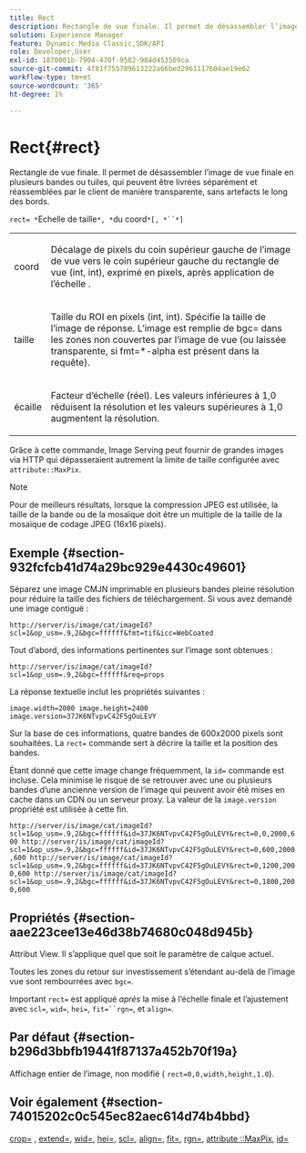 ```yaml
---
title: Rect
description: Rectangle de vue finale. Il permet de désassembler l’image de vue finale en plusieurs bandes ou tuiles, qui peuvent être livrées séparément et réassemblées par le client de manière transparente, sans artefacts le long des bords.
solution: Experience Manager
feature: Dynamic Media Classic,SDK/API
role: Developer,User
exl-id: 1870001b-7904-470f-9582-984d453509ca
source-git-commit: 4f81f755789613222a66bed2961117604ae19e62
workflow-type: tm+mt
source-wordcount: '365'
ht-degree: 1%

---
```


# Rect{#rect}

Rectangle de vue finale. Il permet de désassembler l’image de vue finale en plusieurs bandes ou tuiles, qui peuvent être livrées séparément et réassemblées par le client de manière transparente, sans artefacts le long des bords.

`rect= *`Echelle de taille`*, *`du coord`*[, *``*]`

<table id="simpletable_69D112F85FA24EFCA727B398DC8ED699"> 
 <tr class="strow"> 
  <td class="stentry"> <p><span class="varname"> coord</span> </p> </td> 
  <td class="stentry"> <p>Décalage de pixels du coin supérieur gauche de l’image de vue vers le coin supérieur gauche du rectangle de vue (int, int), exprimé en pixels, après <span class="varname"> application de l’échelle</span> . </p></td> 
 </tr> 
 <tr class="strow"> 
  <td class="stentry"> <p><span class="varname"> taille</span> </p></td> 
  <td class="stentry"> <p>Taille du ROI en pixels (int, int). Spécifie la taille de l’image de réponse. L’image est remplie de <span class="codeph"> bgc=</span> dans les zones non couvertes par l’image de vue (ou laissée transparente, si <span class="codeph"> fmt=*-alpha</span> est présent dans la requête). </p></td> 
 </tr> 
 <tr class="strow"> 
  <td class="stentry"> <p><span class="varname"> écaille</span> </p></td> 
  <td class="stentry"> <p>Facteur d’échelle (réel). Les valeurs inférieures à 1,0 réduisent la résolution et les valeurs supérieures à 1,0 augmentent la résolution. </p></td> 
 </tr> 
</table>

Grâce à cette commande, Image Serving peut fournir de grandes images via HTTP qui dépasseraient autrement la limite de taille configurée avec `attribute::MaxPix`.

>[!NOTE]
>
>Pour de meilleurs résultats, lorsque la compression JPEG est utilisée, la taille de la bande ou de la mosaïque doit être un multiple de la taille de la mosaïque de codage JPEG (16x16 pixels).

## Exemple {#section-932fcfcb41d74a29bc929e4430c49601}

Séparez une image CMJN imprimable en plusieurs bandes pleine résolution pour réduire la taille des fichiers de téléchargement. Si vous avez demandé une image contiguë :

`http://server/is/image/cat/imageId?scl=1&op_usm=.9,2&bgc=ffffff&fmt=tif&icc=WebCoated`

Tout d’abord, des informations pertinentes sur l’image sont obtenues :

`http://server/is/image/cat/imageId?scl=1&op_usm=.9,2&bgc=ffffff&req=props`

La réponse textuelle inclut les propriétés suivantes :

`image.width=2000 image.height=2400 image.version=37JK6NTvpvC42F5gOuLEVY`

Sur la base de ces informations, quatre bandes de 600x2000 pixels sont souhaitées. La `rect=` commande sert à décrire la taille et la position des bandes.

Étant donné que cette image change fréquemment, la `id=` commande est incluse. Cela minimise le risque de se retrouver avec une ou plusieurs bandes d’une ancienne version de l’image qui peuvent avoir été mises en cache dans un CDN ou un serveur proxy. La valeur de la `image.version` propriété est utilisée à cette fin.

`http://server/is/image/cat/imageId?scl=1&op_usm=.9,2&bgc=ffffff&id=37JK6NTvpvC42F5gOuLEVY&rect=0,0,2000,600 http://server/is/image/cat/imageId?scl=1&op_usm=.9,2&bgc=ffffff&id=37JK6NTvpvC42F5gOuLEVY&rect=0,600,2000,600 http://server/is/image/cat/imageId?scl=1&op_usm=.9,2&bgc=ffffff&id=37JK6NTvpvC42F5gOuLEVY&rect=0,1200,2000,600 http://server/is/image/cat/imageId?scl=1&op_usm=.9,2&bgc=ffffff&id=37JK6NTvpvC42F5gOuLEVY&rect=0,1800,2000,600`

## Propriétés {#section-aae223cee13e46d38b74680c048d945b}

Attribut View. Il s’applique quel que soit le paramètre de calque actuel.

Toutes les zones du retour sur investissement s’étendant au-delà de l’image vue sont rembourrées avec `bgc=`.

Important `rect=` est appliqué *après* la mise à l’échelle finale et l’ajustement avec `scl=`, `wid=`, `hei=`, `fit=``rgn=`, et `align=`.

## Par défaut {#section-b296d3bbfb19441f87137a452b70f19a}

Affichage entier de l’image, non modifié ( `rect=0,0,width,height,1.0`).

## Voir également {#section-74015202c0c545ec82aec614d74b4bbd}

[crop=](../../../../../is-api/http-ref/image-serving-api-ref/c-http-protocol-reference/c-command-reference/r-crop.md#reference-6fd0f6399966446ab4425ce050572eab) , [extend=](../../../../../is-api/http-ref/image-serving-api-ref/c-http-protocol-reference/c-command-reference/r-extend.md#reference-7e9156beb285459d830e2d56782a74ac), [wid=](../../../../../is-api/http-ref/image-serving-api-ref/c-http-protocol-reference/c-command-reference/r-is-http-wid.md#reference-bfeadcb67bf4485f851eb21345527e47), [hei=](../../../../../is-api/http-ref/image-serving-api-ref/c-http-protocol-reference/c-command-reference/r-is-http-hei.md#reference-6d6f556ccc0e4b98a815e8a5c1944a96), [scl=](../../../../../is-api/http-ref/image-serving-api-ref/c-http-protocol-reference/c-command-reference/r-scl.md#reference-b2a74e493d0d407e98fe350551ba3fcc), [align=](../../../../../is-api/http-ref/image-serving-api-ref/c-http-protocol-reference/c-command-reference/r-align.md#reference-b7d6b87c75124d78884f916dd6544bc7), [fit=](../../../../../is-api/http-ref/image-serving-api-ref/c-http-protocol-reference/c-command-reference/r-fit.md#reference-f11bff6d93d143d6b135de3a923bc989), [rgn=](../../../../../is-api/http-ref/image-serving-api-ref/c-http-protocol-reference/c-command-reference/r-rgn.md#reference-daa9b80e0d8c4b1aa67d116b578d592f), [attribute ::MaxPix](../../../../../is-api/image-catalog/image-serving-api-ref/c-image-catalog-reference/c-attributes-reference/r-maxpix.md#reference-e167d396ac794079ba8b5e6eb16eeda5), [id=](../../../../../is-api/http-ref/image-serving-api-ref/c-http-protocol-reference/c-command-reference/r-id.md#reference-60661184deb3420998779724244fcfa0)
